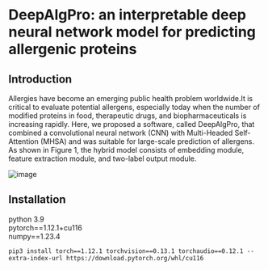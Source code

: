 # DeepAlgPro: an interpretable deep neural network model for predicting allergenic proteins
## Introduction
Allergies have become an emerging public health problem worldwide.It is critical to evaluate potential allergens, especially today when the number of modified proteins in food, therapeutic drugs, and biopharmaceuticals is increasing rapidly. Here, we proposed a software, called DeepAlgPro, that combined a convolutional neural network (CNN) with Multi-Headed Self-Attention (MHSA) and was suitable for large-scale prediction of allergens. As shown in Figure 1, the hybrid model consists of embedding module, feature extraction module, and two-label output module.

![image](https://user-images.githubusercontent.com/113486741/210779159-d7b5590b-2e8b-4ace-ac2b-44cb6b5077d2.png)

## Installation
python 3.9<br>
pytorch==1.12.1+cu116<br>
numpy==1.23.4<br>
```
pip3 install torch==1.12.1 torchvision==0.13.1 torchaudio==0.12.1 --extra-index-url https://download.pytorch.org/whl/cu116
```
